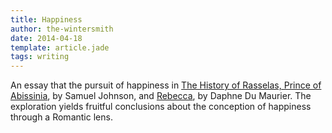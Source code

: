 ```yaml
---
title: Happiness
author: the-wintersmith
date: 2014-04-18
template: article.jade
tags: writing
---
```


An essay that the pursuit of happiness in [The History of Rasselas, Prince of Abissinia](https://en.wikipedia.org/wiki/The_History_of_Rasselas,_Prince_of_Abissinia), by Samuel Johnson, and [Rebecca](https://en.wikipedia.org/wiki/Rebecca_%28novel%29), by Daphne Du Maurier.  The exploration yields fruitful conclusions about the conception of happiness through a Romantic lens. 

<div class ="pdfEmbed" id="rebecca-rasselas"></div><br>


